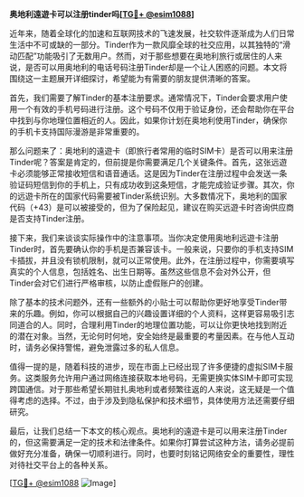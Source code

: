 **奥地利遠遊卡可以注册tinder吗[[TG💪+ @esim1088](https://t.me/s/esim1088)]**

近年来，随着全球化的加速和互联网技术的飞速发展，社交软件逐渐成为人们日常生活中不可或缺的一部分。Tinder作为一款风靡全球的社交应用，以其独特的“滑动匹配”功能吸引了无数用户。然而，对于那些想要在奥地利旅行或居住的人来说，是否可以用奥地利的电话号码注册Tinder却是一个让人困惑的问题。本文将围绕这一主题展开详细探讨，希望能为有需要的朋友提供清晰的答案。

首先，我们需要了解Tinder的基本注册要求。通常情况下，Tinder会要求用户使用一个有效的手机号码进行注册。这个号码不仅用于验证身份，还会帮助你在平台中找到与你地理位置相近的人。因此，如果你计划在奥地利使用Tinder，确保你的手机卡支持国际漫游是非常重要的。

那么问题来了：奥地利的遠遊卡（即旅行者常用的临时SIM卡）是否可以用来注册Tinder呢？答案是肯定的，但前提是你需要满足几个关键条件。首先，这张远遊卡必须能够正常接收短信和语音通话。这是因为Tinder在注册过程中会发送一条验证码短信到你的手机上，只有成功收到这条短信，才能完成验证步骤。其次，你的远遊卡所在的国家代码需要被Tinder系统识别。大多数情况下，奥地利的国家代码（+43）是可以被接受的，但为了保险起见，建议在购买远遊卡时咨询供应商是否支持Tinder注册。

接下来，我们来谈谈实际操作中的注意事项。当你决定使用奥地利远遊卡注册Tinder时，首先要确认你的手机是否兼容该卡。一般来说，只要你的手机支持SIM卡插拔，并且没有锁机限制，就可以正常使用。此外，在注册过程中，你需要填写真实的个人信息，包括姓名、出生日期等。虽然这些信息不会对外公开，但Tinder会对它们进行严格审核，以防止虚假账户的创建。

除了基本的技术问题外，还有一些额外的小贴士可以帮助你更好地享受Tinder带来的乐趣。例如，你可以根据自己的兴趣设置详细的个人资料，这样更容易吸引志同道合的人。同时，合理利用Tinder的地理位置功能，可以让你更快地找到附近的潜在对象。当然，无论何时何地，安全始终是最重要的考量因素。在与他人互动时，请务必保持警惕，避免泄露过多的私人信息。

值得一提的是，随着科技的进步，现在市面上已经出现了许多便捷的虚拟SIM卡服务。这类服务允许用户通过网络连接获取本地号码，无需更换实体SIM卡即可实现跨国通信。对于那些希望长期驻扎奥地利或者频繁往返的人来说，这无疑是一个值得考虑的选择。不过，由于涉及到隐私保护和技术细节，具体使用方法还需要仔细研究。

最后，让我们总结一下本文的核心观点。奥地利的遠遊卡是可以用来注册Tinder的，但这需要满足一定的技术和法律条件。如果你打算尝试这种方法，请务必提前做好充分准备，确保一切顺利进行。同时，也要时刻铭记网络安全的重要性，理性对待社交平台上的各种关系。

[[TG💪+ @esim1088](https://t.me/s/esim1088) ![Image](https://i.postimg.cc/4NQfJmqS/Snipaste-2025-05-13-00-14-12.png)]